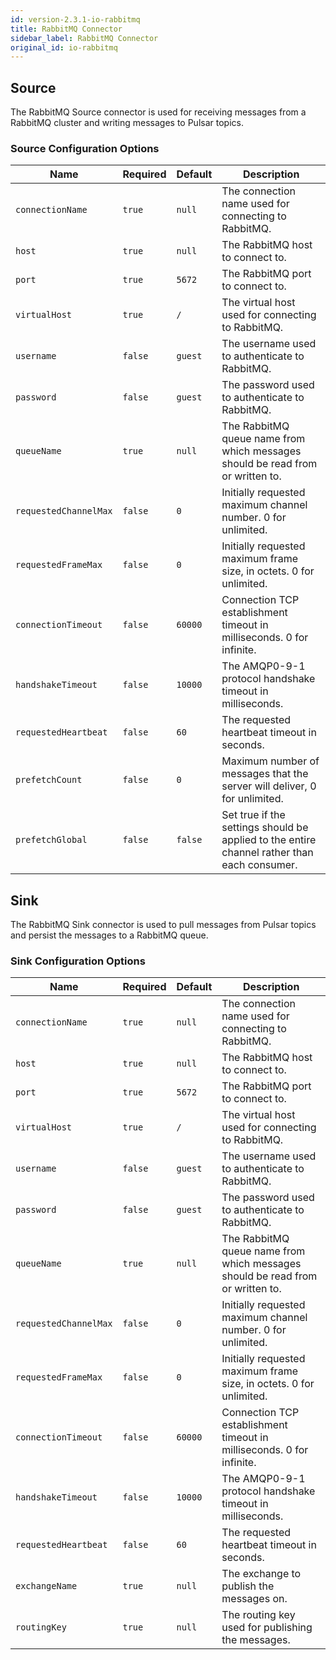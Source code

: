 ```yaml
---
id: version-2.3.1-io-rabbitmq
title: RabbitMQ Connector
sidebar_label: RabbitMQ Connector
original_id: io-rabbitmq
---
```


## Source

The RabbitMQ Source connector is used for receiving messages from a RabbitMQ cluster and writing
messages to Pulsar topics.

### Source Configuration Options

| Name | Required | Default | Description |
|------|----------|---------|-------------|
| `connectionName` | `true` | `null` | The connection name used for connecting to RabbitMQ. |
| `host` | `true` | `null` | The RabbitMQ host to connect to. |
| `port` | `true` | `5672` | The RabbitMQ port to connect to. |
| `virtualHost` | `true` | `/` | The virtual host used for connecting to RabbitMQ. |
| `username` | `false` | `guest` | The username used to authenticate to RabbitMQ. |
| `password` | `false` | `guest` | The password used to authenticate to RabbitMQ. |
| `queueName` | `true` | `null` | The RabbitMQ queue name from which messages should be read from or written to. |
| `requestedChannelMax` | `false` | `0` | Initially requested maximum channel number. 0 for unlimited. |
| `requestedFrameMax` | `false` | `0` | Initially requested maximum frame size, in octets. 0 for unlimited. |
| `connectionTimeout` | `false` | `60000` | Connection TCP establishment timeout in milliseconds. 0 for infinite. |
| `handshakeTimeout` | `false` | `10000` | The AMQP0-9-1 protocol handshake timeout in milliseconds. |
| `requestedHeartbeat` | `false` | `60` | The requested heartbeat timeout in seconds. |
| `prefetchCount` | `false` | `0` | Maximum number of messages that the server will deliver, 0 for unlimited. |
| `prefetchGlobal` | `false` | `false` | Set true if the settings should be applied to the entire channel rather than each consumer. |

## Sink

The RabbitMQ Sink connector is used to pull messages from Pulsar topics and persist the messages
to a RabbitMQ queue.

### Sink Configuration Options

| Name | Required | Default | Description |
|------|----------|---------|-------------|
| `connectionName` | `true` | `null` | The connection name used for connecting to RabbitMQ. |
| `host` | `true` | `null` | The RabbitMQ host to connect to. |
| `port` | `true` | `5672` | The RabbitMQ port to connect to. |
| `virtualHost` | `true` | `/` | The virtual host used for connecting to RabbitMQ. |
| `username` | `false` | `guest` | The username used to authenticate to RabbitMQ. |
| `password` | `false` | `guest` | The password used to authenticate to RabbitMQ. |
| `queueName` | `true` | `null` | The RabbitMQ queue name from which messages should be read from or written to. |
| `requestedChannelMax` | `false` | `0` | Initially requested maximum channel number. 0 for unlimited. |
| `requestedFrameMax` | `false` | `0` | Initially requested maximum frame size, in octets. 0 for unlimited. |
| `connectionTimeout` | `false` | `60000` | Connection TCP establishment timeout in milliseconds. 0 for infinite. |
| `handshakeTimeout` | `false` | `10000` | The AMQP0-9-1 protocol handshake timeout in milliseconds. |
| `requestedHeartbeat` | `false` | `60` | The requested heartbeat timeout in seconds. |
| `exchangeName` | `true` | `null` | The exchange to publish the messages on. |
| `routingKey` | `true` | `null` | The routing key used for publishing the messages. |

